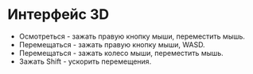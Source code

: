 # Интерфейс 3D
* Осмотреться - зажать правую кнопку мыши, переместить мышь.
* Перемещаться - зажать правую кнопку мыши, WASD.
* Перемещаться - зажать колесо мыши, переместить мышь.
* Зажать Shift - ускорить перемещения.
